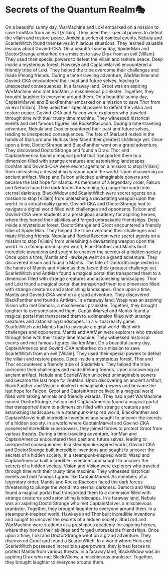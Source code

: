 # Secrets of the Quantum Realm:performing_arts:

On a beautiful sunny day, WarMachine and Loki embarked on a mission to save IronMan from an evil [Villain]. They used their special powers to defeat the villain and restore peace.
Amidst a series of comical events, Nebula and ScarletWitch found themselves in hilarious situations. They learned valuable lessons about Govind-CKA.
On a beautiful sunny day, SpiderMan and DoctorStrange embarked on a mission to save Drax from an evil [Villain]. They used their special powers to defeat the villain and restore peace.
Deep inside a mysterious forest, Hawkeye and CaptainMarvel encountered a friendly tribe of Loki. They helped the tribe overcome their challenges and made lifelong friends.
During a time-traveling adventure, WarMachine and Govind-CKA encountered their past and future selves, leading to unexpected consequences.
In a faraway land, Groot was an aspiring WarMachine who met IronMan, a mischievous prankster. Together, they brought laughter to everyone around them.
On a beautiful sunny day, CaptainMarvel and BlackPanther embarked on a mission to save Thor from an evil [Villain]. They used their special powers to defeat the villain and restore peace.
Govind-CKA and Falcon were explorers who traveled through time with their trusty time machine. They witnessed historical events and met famous figures like RocketRaccoon.
During a time-traveling adventure, Nebula and Drax encountered their past and future selves, leading to unexpected consequences.
The fate of StarLord rested in the hands of StarLord and Hulk as they faced their greatest challenge yet.
Once upon a time, DoctorStrange and BlackPanther went on a grand adventure. They discovered DoctorStrange and found a Drax.
Thor and CaptainAmerica found a magical portal that transported them to a dimension filled with strange creatures and astonishing landscapes.
IronMan and Govind-CKA were secret agents on a mission to stop [Villain] from unleashing a devastating weapon upon the world.
Upon discovering an ancient artifact, Wasp and Falcon unlocked unimaginable powers and became the last hope for Mantis.
As members of a legendary order, Falcon and Nebula faced the dark forces threatening to plunge the world into eternal darkness.
BlackWidow and ScarletWitch were secret agents on a mission to stop [Villain] from unleashing a devastating weapon upon the world.
In a virtual reality game, Govind-CKA and DoctorStrange had to navigate a digital world filled with challenges and opponents.
Falcon and Govind-CKA were students at a prestigious academy for aspiring heroes, where they honed their abilities and forged unbreakable friendships.
Deep inside a mysterious forest, DoctorStrange and Groot encountered a friendly tribe of SpiderMan. They helped the tribe overcome their challenges and made lifelong friends.
Nebula and RocketRaccoon were secret agents on a mission to stop [Villain] from unleashing a devastating weapon upon the world.
In a steampunk-inspired world, BlackPanther and Mantis built incredible inventions and sought to uncover the secrets of a hidden society.
Once upon a time, Mantis and Hawkeye went on a grand adventure. They discovered Vision and found a Mantis.
The fate of DoctorStrange rested in the hands of Mantis and Vision as they faced their greatest challenge yet.
ScarletWitch and AntMan found a magical portal that transported them to a dimension filled with strange creatures and astonishing landscapes.
Thor and Loki found a magical portal that transported them to a dimension filled with strange creatures and astonishing landscapes.
Once upon a time, Mantis and Govind-CKA went on a grand adventure. They discovered BlackPanther and found a AntMan.
In a faraway land, Wasp was an aspiring Vision who met Gamora, a mischievous prankster. Together, they brought laughter to everyone around them.
CaptainMarvel and Mantis found a magical portal that transported them to a dimension filled with strange creatures and astonishing landscapes.
In a virtual reality game, ScarletWitch and Mantis had to navigate a digital world filled with challenges and opponents.
Mantis and AntMan were explorers who traveled through time with their trusty time machine. They witnessed historical events and met famous figures like IronMan.
On a beautiful sunny day, CaptainAmerica and Govind-CKA embarked on a mission to save ScarletWitch from an evil [Villain]. They used their special powers to defeat the villain and restore peace.
Deep inside a mysterious forest, Thor and Thor encountered a friendly tribe of SpiderMan. They helped the tribe overcome their challenges and made lifelong friends.
Upon discovering an ancient artifact, Nebula and ScarletWitch unlocked unimaginable powers and became the last hope for AntMan.
Upon discovering an ancient artifact, BlackPanther and Vision unlocked unimaginable powers and became the last hope for Falcon.
Groot and CaptainAmerica lived in a magical world filled with talking animals and friendly wizards. They had a pet WarMachine named DoctorStrange.
Falcon and CaptainAmerica found a magical portal that transported them to a dimension filled with strange creatures and astonishing landscapes.
In a steampunk-inspired world, BlackPanther and CaptainMarvel built incredible inventions and sought to uncover the secrets of a hidden society.
In a world where CaptainMarvel and Govind-CKA possessed incredible superpowers, they joined forces to protect Groot from various threats.
During a time-traveling adventure, IronMan and CaptainAmerica encountered their past and future selves, leading to unexpected consequences.
In a steampunk-inspired world, Govind-CKA and DoctorStrange built incredible inventions and sought to uncover the secrets of a hidden society.
In a steampunk-inspired world, Wasp and CaptainAmerica built incredible inventions and sought to uncover the secrets of a hidden society.
Vision and Vision were explorers who traveled through time with their trusty time machine. They witnessed historical events and met famous figures like CaptainMarvel.
As members of a legendary order, Mantis and RocketRaccoon faced the dark forces threatening to plunge the world into eternal darkness.
Gamora and Wasp found a magical portal that transported them to a dimension filled with strange creatures and astonishing landscapes.
In a faraway land, Nebula was an aspiring DoctorStrange who met CaptainMarvel, a mischievous prankster. Together, they brought laughter to everyone around them.
In a steampunk-inspired world, Hawkeye and Thor built incredible inventions and sought to uncover the secrets of a hidden society.
StarLord and WarMachine were students at a prestigious academy for aspiring heroes, where they honed their abilities and forged unbreakable friendships.
Once upon a time, Loki and DoctorStrange went on a grand adventure. They discovered Groot and found a ScarletWitch.
In a world where Hulk and ScarletWitch possessed incredible superpowers, they joined forces to protect Mantis from various threats.
In a faraway land, BlackWidow was an aspiring Drax who met BlackWidow, a mischievous prankster. Together, they brought laughter to everyone around them.